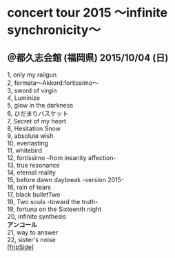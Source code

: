 # concert tour 2015 ～infinite synchronicity～
## ＠都久志会館 (福岡県)      **2015/10/04 (日)**　   


1, only my railgun   
2, fermata～Akkord:fortissimo～    
3, sword of virgin   
4, Luminize   
5, glow in the darkness   
6, ひだまりバスケット  
7, Secret of my heart   
8, Hesitation Snow   
9, absolute wish   
10, everlasting   
11, whitebird  
12, fortissimo -from insanity affection-  
13, true resonance    
14, eternal reality   
15, before dawn daybreak -version 2015-   
16, rain of tears    
17, black bulletTwo    
18, Two souls -toward the truth-  
19, fortuna on the Sixteenth night   
20, infinite synthesis   
**アンコール**  
21, way to answer    
22, sister's noise    
[[fripSide]](http://fripside.net/)
